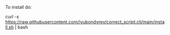 To install do:

curl -s https://raw.githubusercontent.com/iyubondyrev/correct_script.cli/main/install.sh | bash